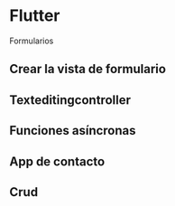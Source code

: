 # Flutter
Formularios

## Crear la vista de formulario
## Texteditingcontroller
## Funciones asíncronas
## App de contacto
## Crud
